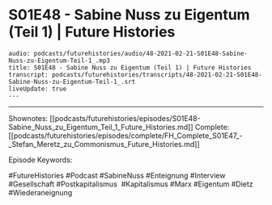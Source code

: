 # S01E48 - Sabine Nuss zu Eigentum (Teil 1) | Future Histories

```audio-note
audio: podcasts/futurehistories/audio/48-2021-02-21-S01E48-Sabine-Nuss-zu-Eigentum-Teil-1_.mp3
title: S01E48 - Sabine Nuss zu Eigentum (Teil 1) | Future Histories
transcript: podcasts/futurehistories/transcripts/48-2021-02-21-S01E48-Sabine-Nuss-zu-Eigentum-Teil-1_.srt
liveUpdate: true
---

```
---

Shownotes: [[podcasts/futurehistories/episodes/S01E48-Sabine_Nuss_zu_Eigentum_Teil_1_Future_Histories.md]]
Complete: [[podcasts/futurehistories/episodes/complete/FH_Complete_S01E47_-_Stefan_Meretz_zu_Commonismus_Future_Histories.md]]


Episode Keywords:

#FutureHistories #Podcast #SabineNuss #Enteignung #Interview #Gesellschaft #Postkapitalismus  #Kapitalismus #Marx #Eigentum #Dietz #Wiederaneignung
